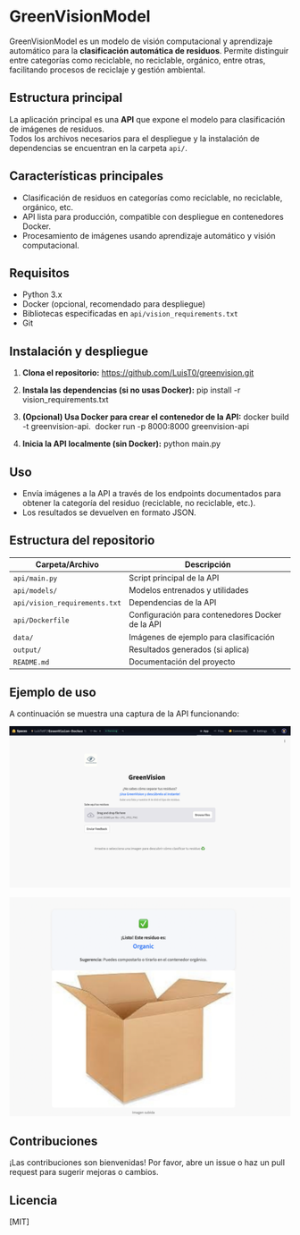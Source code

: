 # GreenVisionModel

GreenVisionModel es un modelo de visión computacional y aprendizaje automático para la **clasificación automática de residuos**. Permite distinguir entre categorías como reciclable, no reciclable, orgánico, entre otras, facilitando procesos de reciclaje y gestión ambiental.

## Estructura principal

La aplicación principal es una **API** que expone el modelo para clasificación de imágenes de residuos.  
Todos los archivos necesarios para el despliegue y la instalación de dependencias se encuentran en la carpeta `api/`.

## Características principales

- Clasificación de residuos en categorías como reciclable, no reciclable, orgánico, etc.
- API lista para producción, compatible con despliegue en contenedores Docker.
- Procesamiento de imágenes usando aprendizaje automático y visión computacional.

## Requisitos

- Python 3.x
- Docker (opcional, recomendado para despliegue)
- Bibliotecas especificadas en `api/vision_requirements.txt`
- Git

## Instalación y despliegue

1. **Clona el repositorio:**
https://github.com/LuisT0/greenvision.git


2. **Instala las dependencias (si no usas Docker):**
pip install -r vision_requirements.txt


3. **(Opcional) Usa Docker para crear el contenedor de la API:**
docker build -t greenvision-api.
 docker run -p 8000:8000 greenvision-api


4. **Inicia la API localmente (sin Docker):**
python main.py


## Uso

- Envía imágenes a la API a través de los endpoints documentados para obtener la categoría del residuo (reciclable, no reciclable, etc.).
- Los resultados se devuelven en formato JSON.

## Estructura del repositorio

| Carpeta/Archivo            | Descripción                                       |
|----------------------------|---------------------------------------------------|
| `api/main.py`              | Script principal de la API                        |
| `api/models/`              | Modelos entrenados y utilidades                   |
| `api/vision_requirements.txt` | Dependencias de la API                          |
| `api/Dockerfile`           | Configuración para contenedores Docker de la API  |
| `data/`                    | Imágenes de ejemplo para clasificación            |
| `output/`                  | Resultados generados (si aplica)                  |
| `README.md`                | Documentación del proyecto                        |

## Ejemplo de uso

A continuación se muestra una captura de la API funcionando:

![Ejemplo de la API](docs/Pantalla_principal.png)

![Ejemplo de la API](docs/Predicción.png)


## Contribuciones

¡Las contribuciones son bienvenidas! Por favor, abre un issue o haz un pull request para sugerir mejoras o cambios.

## Licencia

[MIT]
